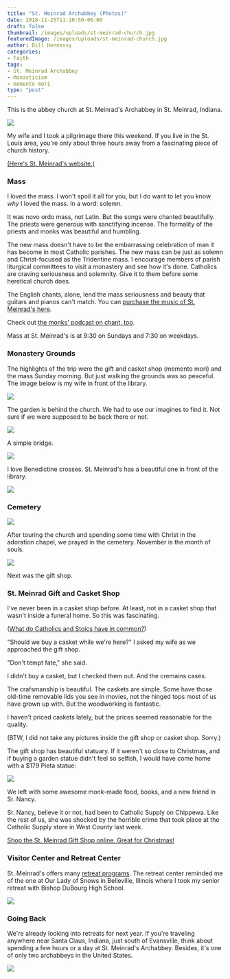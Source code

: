 ```yaml
---
title: "St. Meinrad Archabbey (Photos)"
date: 2018-11-25T11:10:50-06:00
draft: false
thumbnail: /images/uploads/st-meinrad-church.jpg
featuredImage: /images/uploads/st-meinrad-church.jpg
author: Bill Hennessy
categories:
- Faith
tags:
- St. Meinrad Archabbey
- Monasticism
- memento mori
type: "post"
---
```


This is the abbey church at St. Meinrad's Archabbey in St. Meinrad, Indiana.

![](/images/uploads/st-meinrad-church.jpg)

My wife and I took a pilgrimage there this weekend. If you live in the St. Louis area, you're only about three hours away from a fascinating piece of church history. 

[(Here's St. Meinrad's website.)](https://www.saintmeinrad.org/)

### Mass

I loved the mass. I won't spoil it all for you, but I do want to let you know *why* I loved the mass. In a word: solemn. 

It was novo ordo mass, not Latin. But the songs were chanted beautifully. The priests were generous with sanctifying incense. The formality of the priests and monks was beautiful and humbling. 

The new mass doesn't have to be the embarrassing celebration of man it has become in most Catholic parishes. The new mass can be just as solemn and Christ-focused as the Tridentine mass. I encourage members of parish liturgical committees to visit a monastery and see how it's done. Catholics are craving seriousness and solemnity. Give it to them before some heretical church does. 

The English chants, alone, lend the mass seriousness and beauty that guitars and pianos can't match. You can [purchase the music of St. Meinrad's here](http://www.lulu.com/spotlight/saintmeinradmusic). 

Check out [the monks' podcast on chant, too](https://www.saintmeinrad.edu/seminary-blog/echoes-from-the-bell-tower/posts/2017/chant-drinking-god-straight/?blogtype=s). 

Mass at St. Meinrad's is at 9:30 on Sundays and 7:30 on weekdays. 

### Monastery Grounds

The highlights of the trip were the gift and casket shop (memento mori) and the mass Sunday morning. But just walking the grounds was so peaceful. The image below is my wife in front of the library.

![](/images/uploads/st-meinrad-grounds.jpeg)

The garden is behind the church. We had to use our imagines to find it. Not sure if we were supposed to be back there or not. 

![](/images/uploads/garden-2.jpeg)

A simple bridge.

![](/images/uploads/st-meinrad-garden.jpg)


I love Benedictine crosses. St. Meinrad's has a beautiful one in front of the library.

![](/images/uploads/benedictine-cross.jpg)

### Cemetery

![](/images/uploads/cemetery-2.jpeg)


After touring the church and spending some time with Christ in the adoration chapel, we prayed in the cemetery. November is the month of souls. 

![](/images/uploads/st-meinrad-cemetery.jpeg)

Next was the gift shop.

### St. Meinrad Gift and Casket Shop

I've never been in a casket shop before. At least, not in a casket shop that wasn't inside a funeral home. So this was fascinating. 

([What do Catholics and Stoics have in common?](https://www.hennessysview.com/2018/11/01/what-do-stoics-and-catholics-have-in-common/))

"Should we buy a casket while we're here?" I asked my wife as we approached the gift shop.

"Don't tempt fate," she said. 

I didn't buy a casket, but I checked them out. And the cremains cases. 

The crafsmanship is beautiful. The caskets are simple. Some have those old-time removable lids you see in movies, not the hinged tops most of us have grown up with. But the woodworking is fantastic. 

I haven't priced caskets lately, but the prices seemed reasonable for the quality. 

(BTW, I did not take any pictures inside the gift shop or casket shop. Sorry.)

The gift shop has beautiful statuary. If it weren't so close to Christmas, and if buying a garden statue didn't feel so selfish, I would have come home with a $179 Pieta statue:

![](/images/uploads/pieta.jpg)

We left with some awesome monk-made food, books, and a new friend in Sr. Nancy. 

Sr. Nancy, believe it or not, had been to Catholic Supply on Chippewa. Like the rest of us, she was shocked by the horrible crime that took place at the Catholic Supply store in West County last week. 

[Shop the St. Meinrad Gift Shop online. Great for Christmas!](https://smagiftshop.com/)

### Visitor Center and Retreat Center

St. Meinrad's offers many [retreat programs](https://www.saintmeinrad.org/retreats/). The retreat center reminded me of the one at Our Lady of Snows in Belleville, Illinois where I took my senior retreat with Bishop DuBourg High School. 

![](/images/uploads/st-meinrad-visitor-center.jpeg)

### Going Back

We're already looking into retreats for next year. If you're traveling anywhere near Santa Claus, Indiana, just south of Evansville, think about spending a few hours or a day at St. Meinrad's Archabbey. Besides, it's one of only two archabbeys in the United States. 

![](/images/uploads/church-2.jpeg)
